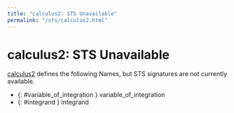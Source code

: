 ```yaml
---
title: "calculus2: STS Unavailable"
permalink: "/sts/calculus2.html"
---
```


# calculus2: STS Unavailable


[calculus2](/cd/calculus2)
defines the following Names, but STS signatures are not currently available.


 *  {: #variable_of_integration } variable_of_integration
 *  {: #integrand } integrand